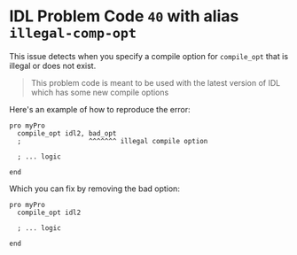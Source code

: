 # IDL Problem Code `40` with alias `illegal-comp-opt`

This issue detects when you specify a compile option for `compile_opt` that is illegal or does not exist.

> This problem code is meant to be used with the latest version of IDL which has some new compile options

Here's an example of how to reproduce the error:

```idl
pro myPro
  compile_opt idl2, bad_opt
  ;                 ^^^^^^^ illegal compile option

  ; ... logic

end
```

Which you can fix by removing the bad option:

```idl
pro myPro
  compile_opt idl2

  ; ... logic

end
```
